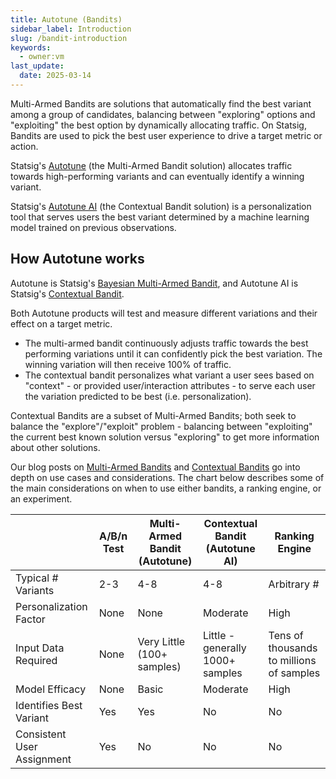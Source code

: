 ```yaml
---
title: Autotune (Bandits)
sidebar_label: Introduction
slug: /bandit-introduction
keywords:
  - owner:vm
last_update:
  date: 2025-03-14
---
```


Multi-Armed Bandits are solutions that automatically find the best variant among a group of candidates, balancing between "exploring" options and "exploiting" the best option by dynamically allocating traffic. On Statsig, Bandits are used to pick the best user experience to drive a target metric or action.

Statsig's [Autotune](./multi-armed-bandit.md) (the Multi-Armed Bandit solution) allocates traffic towards high-performing variants and can eventually identify a winning variant.

Statsig's [Autotune AI](./contextual-bandit.md) (the Contextual Bandit solution) is a personalization tool that serves users the best variant determined by a machine learning model trained on previous observations.

## How Autotune works

Autotune is Statsig's [Bayesian Multi-Armed Bandit](./multi-armed-bandit.md), and Autotune AI is Statsig's [Contextual Bandit](./contextual-bandit.md).

Both Autotune products will test and measure different variations and their effect on a target metric.

- The multi-armed bandit continuously adjusts traffic towards the best performing variations until it can confidently pick the best variation. The winning variation will then receive 100% of traffic.
- The contextual bandit personalizes what variant a user sees based on "context" - or provided user/interaction attributes - to serve each user the variation predicted to be best (i.e. personalization).

Contextual Bandits are a subset of Multi-Armed Bandits; both seek to balance the "explore"/"exploit" problem - balancing between "exploiting" the current best known solution versus "exploring" to get more information about other solutions.

Our blog posts on [Multi-Armed Bandits](/autotune) and [Contextual Bandits](https://www.statsig.com/blog/statsig-autotune-contextual-bandits-personalization) go into depth on use cases and considerations. The chart below describes some of the main considerations on when to use either bandits, a ranking engine, or an experiment.

|                            | A/B/n Test | Multi-Armed Bandit (Autotune) | Contextual Bandit (Autotune AI)  | Ranking Engine                           |
| -------------------------- | ---------- | ----------------------------- | -------------------------------- | ---------------------------------------- |
| Typical # Variants         | 2-3        | 4-8                           | 4-8                              | Arbitrary #                              |
| Personalization Factor     | None       | None                          | Moderate                         | High                                     |
| Input Data Required        | None       | Very Little (100+ samples)    | Little - generally 1000+ samples | Tens of thousands to millions of samples |
| Model Efficacy             | None       | Basic                         | Moderate                         | High                                     |
| Identifies Best Variant    | Yes        | Yes                           | No                               | No                                       |
| Consistent User Assignment | Yes        | No                            | No                               | No                                       |
